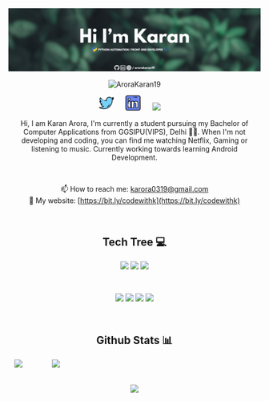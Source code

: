<img src="https://github.com/AroraKaran19/AroraKaran19/blob/main/Assets/Banner.png" />

<br>

<p align="center"> <img src="https://komarev.com/ghpvc/?username=AroraKaran19" alt="AroraKaran19" /> </p>

<p align="center">
<a href="https://twitter.com/arorakaran19" target="_blank"><img height="30" src="https://raw.githubusercontent.com/AbhishekMaira10/AbhishekMaira10/master/Resources/png/twitter.png?raw=true" /></a>&nbsp;&nbsp;&nbsp;&nbsp;&nbsp;
<a href="https://www.linkedin.com/in/arorakaran19/" target="_blank"><img height="30" src="https://raw.githubusercontent.com/AbhishekMaira10/AbhishekMaira10/master/linkedin.png?raw=true" /></a>&nbsp;&nbsp;&nbsp;&nbsp;&nbsp;
<a href="https://www.instagram.com/arorakaran19/" target="_blank"><img height="30" src="https://raw.githubusercontent.com/rahuldkjain/github-profile-readme-generator/master/src/images/icons/Social/instagram.svg" /></a>&nbsp;&nbsp;&nbsp;&nbsp;&nbsp;

<br>

<p align="center">Hi, I am Karan Arora, I'm currently a student pursuing my Bachelor of Computer Applications from GGSIPU(VIPS), Delhi 🧑‍🎓. When I'm not developing and coding, you can find me watching Netflix, Gaming or listening to music. Currently working towards learning Android Development.</p>

<br>
<div align="center">
  
 📫 How to reach me: [karora0319@gmail.com](mailto:karora0319@gmail.com) <br>
 🔗 My website: [https://bit.ly/codewithk](https://bit.ly/codewithk)

</div>

<br>

<h2 align="center"> Tech Tree 💻</h2>
<p align="center"> <img src="https://img.shields.io/badge/python%20-%2314354C.svg?&style=for-the-badge&logo=python&logoColor=white"/> <img src="https://img.shields.io/badge/javascript%20-%23323330.svg?&style=for-the-badge&logo=javascript&logoColor=%23F7DF1E"/> <img src="https://img.shields.io/badge/html5%20-%23E34F26.svg?&style=for-the-badge&logo=html5&logoColor=white"/> </p>
<br>
<p align="center"><img src="https://img.shields.io/badge/c++%20-%2300599C.svg?&style=for-the-badge&logo=c%2B%2B&ogoColor=white"/> <img src="https://img.shields.io/badge/git%20-%23F05033.svg?&style=for-the-badge&logo=git&logoColor=white"/> <img src="https://img.shields.io/badge/css3-%231572B6.svg?style=for-the-badge&logo=css3&logoColor=white"/> <img src="https://img.shields.io/badge/java-%23ED8B00.svg?style=for-the-badge&logo=openjdk&logoColor=white"/> </p>

<br>

<h2 align="center"> Github Stats 📊 </h2>
<div style="display:inline-block;">
  &nbsp;&nbsp;
  <!-- <img src="https://github-readme-stats.vercel.app/api?username=AroraKaran19&theme=react&hide_border=true&include_all_commits=true&count_private=true" /> -->
  <img src="https://github-readme-stats.vercel.app/api?username=AroraKaran19&show_icons=true&theme=radical" />
  &nbsp;&nbsp;&nbsp;&nbsp;&nbsp;&nbsp;&nbsp;&nbsp;&nbsp;&nbsp;&nbsp;&nbsp;&nbsp;
  
  <img src="https://github-readme-stats.vercel.app/api/top-langs/?username=AroraKaran19&theme=react&hide_border=true&include_all_commits=true&count_private=true&layout=compact" />
</div>
<br>
<br>
<p align="center"> <img src="https://github-readme-streak-stats.herokuapp.com/?user=AroraKaran19&theme=react&hide_border=true" /> </p>
